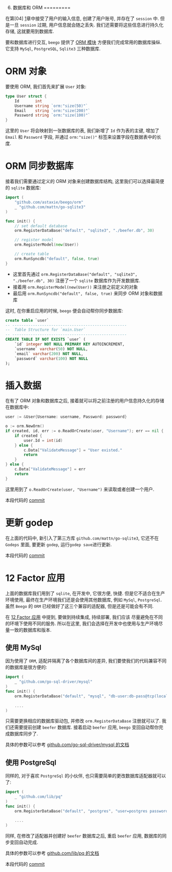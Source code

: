 6. 数据库和 ORM
=========

在第[04] [1]章中接受了用户的输入信息, 创建了用户账号, 并存在了 `session` 中. 但是一旦 `session` 过期, 用户信息就会随之丢失. 我们还需要将这些信息进行持久化存储, 这就要用到数据库.

要和数据库进行交互, `beego` 提供了 [ORM 模块](http://beego.me/docs/mvc/model/overview.md) 方便我们完成常用的数据库操纵. 它支持 `MySql`, `PostgreSQL`, `Sqlite3` 三种数据库.

# ORM 对象

要使用 ORM, 我们首先来扩展 `User` 对象:

```go
type User struct {
	Id       int
	Username string `orm:"size(50)"`
	Email    string `orm:"size(200)"`
	Password string `orm:"size(100)"`
}
```

这里的 `User` 将会映射到一张数据库的表, 我们新增了 `Id` 作为表的主键, 增加了 `Email` 和 `Password` 字段, 并通过 `orm:"size()"` 标签来设置字段在数据表中的长度.

# ORM 同步数据库

接着我们需要通过定义的 ORM 对象来创建数据库结构, 这里我们可以选择最简便的 `sqlite` 数据库:
 
```go
import (
    "github.com/astaxie/beego/orm"
    _ "github.com/mattn/go-sqlite3"
)

func init() {
	// set default database
	orm.RegisterDataBase("default", "sqlite3", "./beefer.db", 30)

	// register model
	orm.RegisterModel(new(User))

	// create table
	orm.RunSyncdb("default", false, true)
}
```

- 这里首先通过 `orm.RegisterDataBase("default", "sqlite3", "./beefer.db", 30)` 注册了一个 `sqlite` 数据库作为开发数据库.
- 接着用 `orm.RegisterModel(new(User))` 来注册之前定义的对象
- 最后用 `orm.RunSyncdb("default", false, true)` 来同步 ORM 对象和数据库

这时, 在你重启应用的时候, `beego` 便会自动帮你同步数据库:

```sql
create table `user`
-- --------------------------------------------------
--  Table Structure for `main.User`
-- --------------------------------------------------
CREATE TABLE IF NOT EXISTS `user` (
    `id` integer NOT NULL PRIMARY KEY AUTOINCREMENT,
    `username` varchar(50) NOT NULL,
    `email` varchar(200) NOT NULL,
    `password` varchar(100) NOT NULL
);
```

# 插入数据

在有了 ORM 对象和数据库之后, 接着就可以将之前注册的用户信息持久化的存储在数据库中:

```go
user := &User{Username: username, Password: password}

o := orm.NewOrm()
if created, id, err := o.ReadOrCreate(user, "Username"); err == nil {
    if created {
        user.Id = int(id)
    } else {
        c.Data["ValidateMessage"] = "User existed."
        return
    }
} else {
    c.Data["ValidateMessage"] = err
    return
}
```

这里用到了 `o.ReadOrCreate(user, "Username")` 来读取或者创建一个用户.

本段代码的 [commit][2]

# 更新 godep

在上面的代码中, 新引入了第三方库 `github.com/mattn/go-sqlite3`, 它还不在 `Godeps` 里面, 要更新 `godep`, 运行`godep save`进行更新.

本段代码的 [commit][3]

# 12 Factor 应用

上面的数据库我们用到了 `sqlite`, 在开发中, 它很方便, 快捷. 但是它不适合在生产环境使用, 最终在生产环境我们还是会使用其他数据库, 例如 `MySql`, `PostgreSql`. 
虽然 `Beego` 的 `ORM` 已经做好了这三个兼容的适配器, 但是还是可能会有不同. 

在 [12 Factor 应用](http://12factor.net/zh_cn/dev-prod-parity) 中提到, 要做到持续集成, 持续部署, 我们应该 尽量避免在不同的环境下使用不同的服务. 
所以在这里, 我们会选择在开发中也使用与生产环境尽量一致的数据库和版本.

## 使用 MySql

因为使用了 `ORM`, 适配并隔离了各个数据库间的差异, 我们要使我们的代码兼容不同的数据库是很方便的:

```go
import (
	_ "github.com/go-sql-driver/mysql"
)
func init() {
	orm.RegisterDataBase("default", "mysql", "db-user:db-pass@tcp(localhost:3306)/beefer?charset=utf8", 30)
	
	....
)
```
只需要更换相应的数据库驱动包, 并修改 `orm.RegisterDataBase` 注册就可以了. 我们还需要提前创建 `beefer` 数据库. 接着启动 `beefer` 应用, `beego` 变回自动帮你完成数据库同步了.

具体的参数可以参考 [github.com/go-sql-driver/mysql 的文档](https://github.com/go-sql-driver/mysql)
 
## 使用 PostgreSql

同样的, 对于喜欢 `PostgreSql` 的小伙伴, 也只需要简单的更改数据库适配器就可以了:

```go
import (
	_ "github.com/lib/pq"
)
func init() {
	orm.RegisterDataBase("default", "postgres", "user=postgres password=mypass host=192.168.99.100 port=32770 dbname=beefer sslmode=disable", 30)
	
	....
)
```

同样, 在修改了适配器并创建好 `beefer` 数据库之后, 重启 `beefer` 应用, 数据库的同步变回自动完成.

具体的参数可以参考 [github.com/lib/pq 的文档](https://godoc.org/github.com/lib/pq)

本段代码的 [commit][4]

[1]: 04.请求数据处理.md
[2]: https://github.com/lei-cao/beefer/commit/13a144daada6dab2067ff8e283451dbd28b631f6
[3]: https://github.com/lei-cao/beefer/commit/d587f19dff23bd677e99ec7c9cc83ae0a1f3db05
[4]: https://github.com/lei-cao/beefer/commit/6c574f59b50c7c9314f6b8d965645caeba47d0d3

